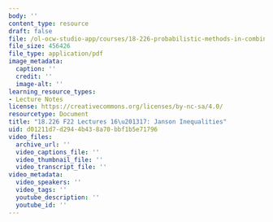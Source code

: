 ```yaml
---
body: ''
content_type: resource
draft: false
file: /ol-ocw-studio-app/courses/18-226-probabilistic-methods-in-combinatorics-fall-2022/mit18_226_f22_lec16-17.pdf
file_size: 456426
file_type: application/pdf
image_metadata:
  caption: ''
  credit: ''
  image-alt: ''
learning_resource_types:
- Lecture Notes
license: https://creativecommons.org/licenses/by-nc-sa/4.0/
resourcetype: Document
title: "18.226 F22 Lectures 16\u201317: Janson Inequalities"
uid: d01211d7-d294-4b43-8a70-bbf1b5e71796
video_files:
  archive_url: ''
  video_captions_file: ''
  video_thumbnail_file: ''
  video_transcript_file: ''
video_metadata:
  video_speakers: ''
  video_tags: ''
  youtube_description: ''
  youtube_id: ''
---
```

